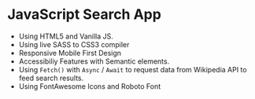# JavaScript Search App

- Using HTML5 and Vanilla JS.
- Using live SASS to CSS3 compiler
- Responsive Mobile First Design 
- Accessibiliy Features with Semantic elements.
- Using `Fetch()` with `Async` / `Await` to request data from Wikipedia API to feed search results.
- Using FontAwesome Icons and Roboto Font
